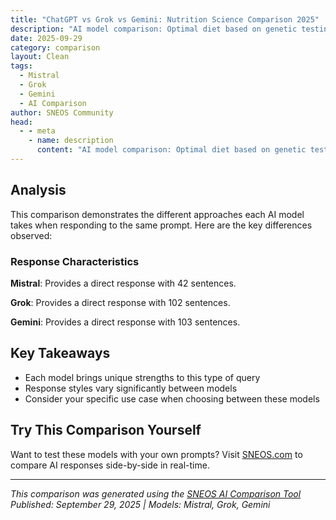 ```yaml
---
title: "ChatGPT vs Grok vs Gemini: Nutrition Science Comparison 2025"
description: "AI model comparison: Optimal diet based on genetic testing and latest nutrition research..."
date: 2025-09-29
category: comparison
layout: Clean
tags:
  - Mistral
  - Grok
  - Gemini
  - AI Comparison
author: SNEOS Community
head:
  - - meta
    - name: description
      content: "AI model comparison: Optimal diet based on genetic testing and latest nutrition research..."
---
```


<ChatComparison
  title="ChatGPT vs Grok vs Gemini: Nutrition Science Comparison 2025"
  prompt="Optimal diet based on genetic testing and latest nutrition research"
  :responses='{
    "Mistral": "Creating an optimal diet based on genetic testing and the latest nutrition research involves a personalized approach that considers your unique genetic makeup, lifestyle, and health goals. Here\u0027s a step-by-step process to help you design an optimal diet:\n\n1. **Genetic Testing**: Undergo genetic testing to gather information about:\n   - Nutrient metabolism (e.g., how well you process folate, vitamin B12, or choline)\n   - Food intolerances or sensitivities (e.g., lactose or gluten)\n   - Inherited health risks (e.g., cardiovascular disease, diabetes, or obesity)\n   - Response to specific diets (e.g., low-carb or low-fat diets)\n\n2. **Consult a Professional**: Work with a registered dietitian, nutritionist, or healthcare provider experienced in nutrigenomics to interpret your genetic test results and provide personalized recommendations.\n\n3. **Latest Nutrition Research**: Incorporate evidence-based nutrition guidelines and recent findings, such as:\n\n   - **Plant-forward eating**: Emphasize plant-based foods like fruits, vegetables, whole grains, legumes, nuts, and seeds for increased fiber, vitamins, minerals, and phytochemicals.\n\n   - **Healthy fats**: Include foods rich in monounsaturated and polyunsaturated fats (e.g., avocados, olive oil, fatty fish, nuts, and seeds). Limit saturated fats and avoid trans fats.\n\n   - **Lean proteins**: Opt for lean protein sources like poultry, fish, beans, lentils, tofu, and low-fat dairy.\n\n   - **Whole and minimally processed foods**: Limit ultra-processed foods, as they are often high in added sugars, unhealthy fats, and sodium.\n\n   - **Gut health**: Include probiotic and prebiotic foods to support a healthy gut microbiome.\n\n   - **Hydration**: Drink adequate water and other hydrating beverages like herbal tea throughout the day.\n\n4. **Personalized Nutrition**: Tailor your diet based on your genetic results and nutrition research. For example:\n\n   - If you have a genetic variant that affects your ability to process folate, emphasize folate-rich foods and consider a supplement.\n   - If you\u0027re at increased risk for type 2 diabetes, focus on a balanced diet with complex carbohydrates, healthy fats, and lean proteins to support blood sugar regulation.\n   - If you\u0027re sensitive to lactose, opt for lactose-free or low-lactose dairy products or alternatives.\n\n5. **Monitor and Adjust**: Regularly monitor your health metrics (e.g., weight, blood pressure, blood sugar, cholesterol levels) and adjust your diet as needed based on changes in your health goals, lifestyle, or genetic research advancements.\n\n6. **Lifestyle Factors**: Incorporate regular physical activity, stress management, and adequate sleep to support overall health and complement your optimal diet.\n\nHere are some reputable resources to stay updated on the latest nutrition research:\n- PubMed (pubmed.ncbi.nlm.nih.gov)\n- Examine (examine.com)\n- NutritionFacts.org (nutritionfacts.org)\n- Academy of Nutrition and Dietetics (eatright.org)\n- American Society for Nutrition (nutrition.org)",
    "Grok": "Designing an optimal diet based on genetic testing and the latest nutrition research involves personalizing nutrition to align with an individual\u2019s unique genetic makeup, lifestyle, and health goals, while incorporating evidence-based dietary principles. Here\u0027s a comprehensive guide to crafting such a diet, including the role of genetic testing, current nutrition science, and actionable steps.\n\n---\n\n### **1. Understanding Genetic Testing for Nutrition**\nGenetic testing for nutrition, often referred to as nutrigenomics, analyzes specific genes to provide insights into how your body processes nutrients, responds to certain foods, and predisposes you to health conditions. Common tests include those offered by companies like 23andMe, AncestryDNA, or specialized nutrigenomics platforms like Nutrigenomix or DNAfit.\n\n#### Key Genetic Factors to Consider:\n- **Macronutrient Metabolism**: Genes like *FTO* and *MC4R* can influence how your body processes fats and carbohydrates, affecting weight management.\n- **Micronutrient Needs**: Variations in genes like *MTHFR* can impact folate metabolism, requiring higher intake of certain B vitamins.\n- **Food Sensitivities**: Genes such as *HLA-DQ2/DQ8* are linked to celiac disease, while *LCT* can indicate lactose intolerance.\n- **Risk for Chronic Diseases**: Genes like *APOE* can indicate a higher risk for heart disease, suggesting a need for specific dietary fats (e.g., more omega-3s, less saturated fats with certain variants like APOE4).\n- **Caffeine and Alcohol Metabolism**: Genes like *CYP1A2* determine how quickly you metabolize caffeine, affecting whether it benefits or harms you.\n\n#### How to Use Genetic Testing:\n1. **Get Tested**: Choose a reputable genetic testing service focused on health and nutrition. Ensure raw data or detailed reports are provided.\n2. **Interpret Results**: Work with a dietitian or genetic counselor trained in nutrigenomics to translate genetic data into actionable dietary recommendations.\n3. **Avoid Overinterpretation**: Genetic predispositions are not deterministic; they interact with lifestyle and environment. Use them as a guide, not a strict rule.\n\n#### Limitations:\n- Genetic testing doesn\u2019t account for epigenetics (how lifestyle influences gene expression) or the gut microbiome, both of which also shape dietary needs.\n- Research is still evolving; not all genetic markers have robust evidence linking them to specific dietary outcomes.\n\n---\n\n### **2. Latest Nutrition Research: Core Principles for an Optimal Diet**\nWhile genetic testing personalizes recommendations, evidence from large-scale studies, meta-analyses, and clinical trials provides a foundation for most individuals. Below are key principles from the latest research (as of 2023), including data from sources like the Dietary Guidelines for Americans (2020-2025), the Mediterranean Diet studies, and publications from journals like *The Lancet* and *Nature*.\n\n#### General Guidelines:\n1. **Prioritize Whole Foods**: Focus on minimally processed foods rich in nutrients\u2014vegetables, fruits, whole grains, lean proteins, nuts, and seeds. Research consistently shows that diets high in whole foods reduce risks of chronic diseases (e.g., heart disease, diabetes).\n2. **Balance Macronutrients**:\n   - **Carbohydrates**: Emphasize complex carbs (whole grains, legumes, vegetables) over refined sugars. Studies suggest 45\u201365% of calories from carbs for most people, adjusted based on activity level and genetic predisposition (e.g., insulin sensitivity via *TCF7L2* gene).\n   - **Fats**: Include healthy fats (monounsaturated and polyunsaturated, like olive oil, avocados, fatty fish) while limiting trans fats and excessive saturated fats. The *American Heart Association* recommends 20\u201335% of calories from fats, with a focus on omega-3s for anti-inflammatory effects.\n   - **Proteins**: Aim for 10\u201335% of calories from protein, prioritizing plant-based sources (legumes, tofu) and lean animal sources (fish, poultry). Research, such as from the *Blue Zones* studies, highlights plant-heavy protein intake for longevity.\n3. **Micronutrients and Fiber**: Ensure adequate intake of vitamins, minerals, and fiber (25\u201330g daily) through diverse plant foods. Deficiencies in nutrients like vitamin D, magnesium, and iron are common and can be flagged by genetic tests.\n4. **Limit Added Sugars and Sodium**: Keep added sugars below 10% of daily calories and sodium below 2,300 mg/day to reduce risks of obesity, hypertension, and cardiovascular issues (per WHO and AHA guidelines).\n5. **Hydration**: Water should be the primary beverage. Avoid sugary drinks. Individual hydration needs vary based on activity, climate, and genetic factors affecting sweat rate.\n\n#### Evidence-Based Dietary Patterns:\nThe following diets are supported by robust research for overall health and can be tailored based on genetic insights:\n- **Mediterranean Diet**: High in vegetables, fruits, whole grains, olive oil, nuts, and fish; linked to reduced risks of heart disease, cognitive decline, and diabetes (*PREDIMED study*).\n- **DASH Diet**: Emphasizes low sodium, high potassium, and nutrient-dense foods; effective for hypertension and heart health.\n- **Plant-Based Diets**: Associated with lower risks of chronic diseases and improved gut health due to high fiber and phytonutrients (*Adventist Health Study-2*).\n- **Intermittent Fasting**: Emerging research suggests benefits for metabolic health and weight management, though long-term data is limited. Genetic variations in clock genes (*CLOCK*) may influence optimal eating windows.\n\n#### Emerging Trends:\n- **Gut Microbiome Focus**: Diet profoundly impacts gut health, which in turn affects immunity, mood, and metabolism. Fermented foods (yogurt, kimchi) and prebiotics (onions, garlic, bananas) support a healthy microbiome (*American Gut Project* findings).\n- **Precision Nutrition**: Beyond genetics, wearable devices and blood biomarker testing (e.g., glucose monitoring) can fine-tune dietary choices in real time.\n- **Sustainable Eating**: Research emphasizes plant-forward diets for environmental sustainability, aligning with health benefits (*EAT-Lancet Commission* report).\n\n---\n\n### **3. Integrating Genetic Insights with Nutrition Science**\nHere\u2019s how to combine genetic testing with general nutrition principles to create an optimal diet:\n\n#### Example Scenarios:\n1. **Weight Management**:\n   - Genetic Insight: Variants in *FTO* suggest a predisposition to overeating or fat storage.\n   - Action: Focus on high-satiety foods (fiber-rich vegetables, protein) and smaller, frequent meals. Research supports low-glycemic-index diets for such profiles.\n2. **Heart Health**:\n   - Genetic Insight: *APOE4* variant indicates higher cardiovascular risk with saturated fats.\n   - Action: Emphasize omega-3-rich foods (salmon, walnuts) and monounsaturated fats (olive oil), as supported by Mediterranean Diet trials.\n3. **Micronutrient Needs**:\n   - Genetic Insight: *MTHFR* mutation affects folate metabolism.\n   - Action: Increase intake of folate-rich foods (leafy greens, fortified grains) or consider a supplement, per dietitian guidance. Research shows personalized supplementation can mitigate risks of deficiency.\n4. **Food Intolerances**:\n   - Genetic Insight: *LCT* gene variant suggests lactose intolerance.\n   - Action: Opt for lactose-free dairy or plant-based alternatives (almond milk, oat milk). Studies confirm most individuals with this variant can tolerate small amounts of dairy if introduced gradually.\n\n#### Practical Steps:\n1. **Start with a Baseline**: Adopt a well-researched pattern like the Mediterranean or DASH diet as a foundation.\n2. **Layer Genetic Insights**: Adjust macronutrient ratios, food choices, or supplement needs based on genetic test results.\n3. **Monitor and Adapt**: Use tools like food diaries, wearable trackers, or blood tests (e.g., lipid panels, glucose levels) to assess how your body responds to dietary changes.\n4. **Work with Experts**: Collaborate with a registered dietitian or nutritionist who can integrate genetic data with lifestyle factors like stress, sleep, and exercise.\n\n---\n\n### **4. Sample Optimal Diet Plan (Adjustable Based on Genetics)**\nBelow is a general one-day plan based on current research, which can be tailored after genetic testing:\n\n- **Breakfast**: Greek yogurt (or plant-based alternative if lactose intolerant) with berries, chia seeds, and a handful of walnuts (rich in omega-3s).\n- **Snack**: Apple slices with almond butter (healthy fats and fiber).\n- **Lunch**: Quinoa salad with mixed greens, chickpeas, avocado, cherry tomatoes, and olive oil dressing; grilled salmon (or tofu for plant-based) on the side.\n- **Snack**: Fermented food like sauerkraut or kombucha to support gut health.\n- **Dinner**: Stir-fried vegetables (broccoli, bell peppers) with brown rice and lean chicken (or tempeh); season with herbs and spices instead of salt.\n- **Hydration**: 8\u201310 glasses of water; herbal tea or black coffee if caffeine metabolism is favorable per genetic profile.\n- **Optional**: Dark chocolate (70%\u002B cocoa, small portion) for antioxidants.\n\n**Adjustments**:\n- If genetic testing shows poor carb metabolism, reduce quinoa/rice portions and increase non-starchy vegetables.\n- If high risk for heart disease, prioritize fish over chicken and add flaxseeds for extra omega-3s.\n\n---\n\n### **5. Additional Considerations**\n- **Lifestyle Factors**: Diet works best alongside adequate sleep (7\u20139 hours), regular physical activity (150 minutes moderate exercise/week), and stress management, as these influence gene expression (epigenetics).\n- **Cultural and Personal Preferences**: An optimal diet must be sustainable. Incorporate foods you enjoy and align with your cultural background while meeting nutritional needs.\n- **Regular Updates**: Nutrition science evolves. Stay informed via credible sources like PubMed, Harvard Health, or the World Health Organization.\n\n---\n\n### **6. Conclusion**\nAn optimal diet based on genetic testing and the latest nutrition research combines",
    "Gemini": "Okay, let\u0027s break down the concept of an optimal diet based on genetic testing and the latest nutrition research. It\u0027s a fascinating and complex topic with a lot of nuance. Here\u0027s a comprehensive overview:\n\n**I. The Core Idea: Personalized Nutrition**\n\nThe central idea is that \u0022one size fits all\u0022 dietary advice is insufficient.  Individual differences in genetics, metabolism, lifestyle, and gut microbiome influence how we respond to different foods and nutrients.  Personalized nutrition aims to tailor dietary recommendations to optimize individual health outcomes.\n\n**II. Genetic Testing in Nutrition**\n\n*   **What it tests:** Genetic tests for nutrition typically examine specific genes or genetic variations (SNPs - Single Nucleotide Polymorphisms) linked to:\n\n    *   **Macronutrient Metabolism:** How your body processes carbohydrates, fats, and proteins. Examples include genes related to carbohydrate sensitivity, fat metabolism, and protein utilization.\n    *   **Micronutrient Needs:**  Variations that affect your absorption, transport, or utilization of vitamins and minerals (e.g., vitamin D, folate, iron).\n    *   **Food Sensitivities/Intolerances:** Genes associated with lactose intolerance, gluten sensitivity (celiac disease predisposition), or caffeine metabolism.\n    *   **Risk for Chronic Diseases:**  Genes that influence your predisposition to type 2 diabetes, heart disease, obesity, and certain cancers.  This is often complex and multifactorial.\n    *   **Detoxification:** Genes related to your body\u0027s ability to process toxins (e.g., detoxification pathways in the liver).\n\n*   **How it works:** You typically provide a saliva or blood sample. The lab analyzes your DNA for specific genetic markers.  The results are then interpreted, often with dietary recommendations based on your genetic profile.\n\n*   **Important Considerations about genetic testing for diet:**\n\n    *   **Not a Crystal Ball:**  Genes are not destiny.  They provide information about your predispositions, but your lifestyle (diet, exercise, stress, sleep) and environment play a huge role in how those genes are expressed.\n    *   **Limited Scope:**  Most genetic tests only look at a small subset of genes related to nutrition.  Our understanding of gene-diet interactions is still evolving.\n    *   **Accuracy and Validity:**  The accuracy of genetic testing is generally high, but the validity of the *interpretation* and dietary recommendations can vary widely.  Choose reputable labs with strong scientific backing.\n    *   **Regulation:** The Direct to consumer genetic test industry is not heavily regulated and its important to consider if the recommendations are supported by rigorous science.\n    *   **Ethical Considerations:** Privacy of your genetic data is crucial.  Understand how the lab stores and uses your information.\n\n**III. Latest Nutrition Research: Beyond Genetics**\n\nWhile genetics provides valuable insights, it\u0027s essential to integrate it with the broader landscape of nutrition science. Key areas include:\n\n*   **The Gut Microbiome:** The trillions of bacteria, fungi, viruses, and other microorganisms living in your digestive tract.  The microbiome influences digestion, immunity, inflammation, and even mental health.  Diet is a major factor shaping the microbiome.\n*   **Inflammation:** Chronic low-grade inflammation is linked to many chronic diseases.  Diet can be pro-inflammatory (e.g., processed foods, sugary drinks) or anti-inflammatory (e.g., fruits, vegetables, healthy fats).\n*   **Blood Sugar Control:** Maintaining stable blood sugar levels is crucial for energy, weight management, and preventing type 2 diabetes.  Dietary strategies include limiting refined carbohydrates, increasing fiber intake, and combining carbohydrates with protein and healthy fats.\n*   **Macronutrient Ratios:** The optimal balance of carbohydrates, fats, and protein can vary depending on individual needs and goals.  Some people may thrive on a higher-fat diet (e.g., ketogenic), while others may do better with a higher-carbohydrate approach.\n*   **Nutrient Density:** Focusing on foods that are rich in vitamins, minerals, antioxidants, and phytonutrients is essential for overall health.\n*   **Personal Preferences and Cultural Factors:**  A sustainable diet is one that you enjoy and can maintain long-term.  Cultural food traditions should be respected and incorporated whenever possible.\n\n**IV. Building Your Optimal Diet: A Multi-Faceted Approach**\n\nHere\u0027s a framework for creating a personalized diet plan:\n\n1.  **Consult with a Qualified Professional:**\n    *   **Registered Dietitian (RD or RDN):**  A nutrition expert with the credentials and knowledge to assess your individual needs and develop a personalized plan.\n    *   **Physician:**  Especially if you have underlying health conditions.\n    *   **Consider a Certified Genetic Counselor:** To help interpret genetic test results and understand their implications.\n\n2.  **Comprehensive Assessment:**\n    *   **Medical History:**  Past and current health conditions, medications, allergies.\n    *   **Lifestyle:**  Activity level, sleep patterns, stress levels.\n    *   **Dietary History:**  Typical food intake, eating habits, preferences, and restrictions.\n    *   **Goals:**  Weight management, improved energy, disease prevention, athletic performance.\n\n3.  **Genetic Testing (Optional but Informative):**\n    *   Choose a reputable lab with strong scientific validation.\n    *   Focus on genes with well-established links to nutrition.\n    *   Understand the limitations of genetic testing.\n\n4.  **Interpret and Integrate Data:**\n    *   Combine genetic results with your medical history, lifestyle, and dietary assessment.\n    *   Identify potential areas for improvement.\n\n5.  **Develop a Personalized Diet Plan:**\n    *   **Macronutrient Ratios:** Adjust carbohydrate, fat, and protein intake based on your needs and preferences.\n    *   **Food Choices:** Prioritize whole, unprocessed foods.  Emphasize fruits, vegetables, lean proteins, healthy fats, and whole grains (if tolerated).\n    *   **Micronutrient Optimization:** Address any potential nutrient deficiencies based on your genetic profile and dietary intake.\n    *   **Gut Health Support:**  Include prebiotic and probiotic-rich foods.\n    *   **Meal Timing and Frequency:**  Consider factors like insulin sensitivity and personal preferences.\n    *   **Hydration:** Drink plenty of water.\n\n6.  **Monitor and Adjust:**\n    *   Track your progress and make adjustments as needed.\n    *   Pay attention to how you feel and how your body responds to different foods.\n    *   Regularly review your plan with your RD or healthcare provider.\n\n**V. Example Scenarios (Illustrative)**\n\n*   **Scenario 1: Carbohydrate Sensitivity**\n    *   **Genetic Result:**  Increased risk of blood sugar spikes after consuming high-carbohydrate meals.\n    *   **Dietary Adjustments:**  Focus on low-glycemic carbohydrates (e.g., non-starchy vegetables, whole grains in moderation), combine carbohydrates with protein and healthy fats, and monitor blood sugar levels.\n\n*   **Scenario 2: Vitamin D Deficiency Risk**\n    *   **Genetic Result:**  Lower efficiency in converting vitamin D from sunlight or supplements into its active form.\n    *   **Dietary Adjustments:**  Increase vitamin D-rich foods (e.g., fatty fish, fortified dairy), consider vitamin D supplementation, and get regular sun exposure (safely).\n\n*   **Scenario 3: Increased Need for Folate**\n    *   **Genetic Result:** Genetic variations that reduce the bodies ability to process Folate\n    *   **Dietary Adjustments:** Consume folate rich foods like leafy greens, citrus fruits, beans, and fortified cereals.\n\n**VI. Key Considerations and Cautions**\n\n*   **Sustainability:**  The best diet is one that you can maintain long-term.  Avoid restrictive diets that are difficult to adhere to.\n*   **Enjoyment:**  Food should be enjoyable.  Don\u0027t eliminate all your favorite foods.  Focus on moderation and balance.\n*   **Evidence-Based Recommendations:**  Be wary of fad diets and unsubstantiated claims.  Stick to recommendations that are supported by scientific evidence.\n*   **Individual Variability:**  Even with genetic testing, there will still be individual differences in how people respond to different diets.  Pay attention to your own body and adjust accordingly.\n*   **Holistic Approach:**  Remember that diet is just one piece of the puzzle.  Exercise, sleep, stress management, and social connection are also essential for optimal health.\n\n**In summary, the optimal diet based on genetic testing and the latest nutrition research is a personalized approach that takes into account your individual genetic predispositions, lifestyle, preferences, and health goals.  It requires a comprehensive assessment, expert guidance, and a commitment to ongoing monitoring and adjustment.**\n"
  }'
  published-date="16:19"
/>

## Analysis

This comparison demonstrates the different approaches each AI model takes when responding to the same prompt. Here are the key differences observed:

### Response Characteristics

**Mistral**: Provides a direct response with 42 sentences. 

**Grok**: Provides a direct response with 102 sentences. 

**Gemini**: Provides a direct response with 103 sentences. 

## Key Takeaways

- Each model brings unique strengths to this type of query
- Response styles vary significantly between models
- Consider your specific use case when choosing between these models

## Try This Comparison Yourself

Want to test these models with your own prompts? Visit [SNEOS.com](https://sneos.com) to compare AI responses side-by-side in real-time.

---

*This comparison was generated using the [SNEOS AI Comparison Tool](https://sneos.com)*
*Published: September 29, 2025 | Models: Mistral, Grok, Gemini*
